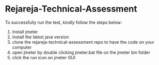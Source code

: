 # Rejareja-Technical-Assessment
To successfully run the test, kindly follow the steps below:
1. Install jmeter
2. Install the latest java version
3. clone the rejareja-technical-assessment repo to have the code on your computer
4. open jmeter by double clicking jmeter.bat file on the jmeter bin folder
5. click the run icon on jmeter GUI

